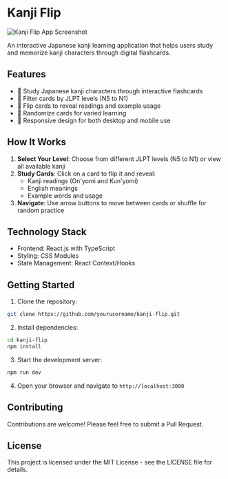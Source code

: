 # Kanji Flip

![Kanji Flip App Screenshot](docs/images/kanji-flip-screenshot.png)

An interactive Japanese kanji learning application that helps users study and memorize kanji characters through digital flashcards.

## Features

- 📝 Study Japanese kanji characters through interactive flashcards
- 🎯 Filter cards by JLPT levels (N5 to N1)
- 🔄 Flip cards to reveal readings and example usage
- 🎲 Randomize cards for varied learning
- 📱 Responsive design for both desktop and mobile use

## How It Works

1. **Select Your Level**: Choose from different JLPT levels (N5 to N1) or view all available kanji
2. **Study Cards**: Click on a card to flip it and reveal:
   - Kanji readings (On'yomi and Kun'yomi)
   - English meanings
   - Example words and usage
3. **Navigate**: Use arrow buttons to move between cards or shuffle for random practice

## Technology Stack

- Frontend: React.js with TypeScript
- Styling: CSS Modules
- State Management: React Context/Hooks

## Getting Started

1. Clone the repository:
```bash
git clone https://github.com/yourusername/kanji-flip.git
```

2. Install dependencies:
```bash
cd kanji-flip
npm install
```

3. Start the development server:
```bash
npm run dev
```

4. Open your browser and navigate to `http://localhost:3000`

## Contributing

Contributions are welcome! Please feel free to submit a Pull Request.

## License

This project is licensed under the MIT License - see the LICENSE file for details.
